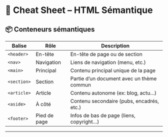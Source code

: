 # 🧠 Cheat Sheet – HTML Sémantique


## 📦 Conteneurs sémantiques

| Balise      | Rôle            | Description                                         |
|-------------|-----------------|-----------------------------------------------------|
| `<header>`  | En-tête         | En-tête de page ou de section                       |
| `<nav>`     | Navigation      | Liens de navigation (menu, etc.)                    |
| `<main>`    | Principal       | Contenu principal unique de la page                |
| `<section>` | Section         | Partie d’un document avec un thème commun          |
| `<article>` | Article         | Contenu autonome (ex: blog, actu…)                 |
| `<aside>`   | À côté          | Contenu secondaire (pubs, encadrés, etc.)          |
| `<footer>`  | Pied de page    | Infos de bas de page (liens, copyright…)           |

---